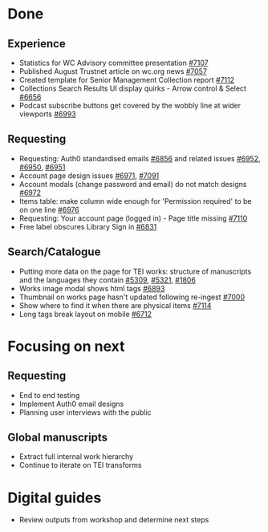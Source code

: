# Done

## Experience
- Statistics for WC Advisory committee presentation [#7107](https://github.com/wellcomecollection/wellcomecollection.org/issues/7107)
-	Published August Trustnet article on wc.org news [#7057](https://github.com/wellcomecollection/wellcomecollection.org/issues/7057)
- Created template for Senior Management Collection report [#7112](https://github.com/wellcomecollection/wellcomecollection.org/issues/7112)
- Collections Search Results UI display quirks - Arrow control & Select [#6656](https://github.com/wellcomecollection/wellcomecollection.org/issues/6656)
- Podcast subscribe buttons get covered by the wobbly line at wider viewports [#6993](https://github.com/wellcomecollection/wellcomecollection.org/issues/6993)


## Requesting
-	Requesting: Auth0 standardised emails [#6856](https://github.com/wellcomecollection/wellcomecollection.org/issues/6856) and related issues [#6952](https://github.com/wellcomecollection/wellcomecollection.org/issues/6952), [#6950](https://github.com/wellcomecollection/wellcomecollection.org/issues/6950), [#6951](https://github.com/wellcomecollection/wellcomecollection.org/issues/6951)
-	Account page design issues [#6971](https://github.com/wellcomecollection/wellcomecollection.org/issues/6971), [#7091](https://github.com/wellcomecollection/wellcomecollection.org/issues/7091)
-	Account modals (change password and email) do not match designs [#6972](https://github.com/wellcomecollection/wellcomecollection.org/issues/6972)
-	Items table: make column wide enough for 'Permission required' to be on one line [#6976](https://github.com/wellcomecollection/wellcomecollection.org/issues/6976)
-	Requesting: Your account page (logged in) - Page title missing [#7110](https://github.com/wellcomecollection/wellcomecollection.org/issues/7110)
-	Free label obscures Library Sign in [#6831](https://github.com/wellcomecollection/wellcomecollection.org/issues/6831)


## Search/Catalogue
-	Putting more data on the page for TEI works: structure of manuscripts and the languages they contain [#5309](https://github.com/wellcomecollection/platform/issues/5309), [#5321](https://github.com/wellcomecollection/platform/issues/5321), [#1806](https://github.com/wellcomecollection/catalogue-pipeline/issues/1806)
-	Works image modal shows html tags [#6893](https://github.com/wellcomecollection/wellcomecollection.org/issues/6893)
-	Thumbnail on works page hasn't updated following re-ingest [#7000](https://github.com/wellcomecollection/wellcomecollection.org/issues/7000)
-	Show where to find it when there are physical items [#7114](https://github.com/wellcomecollection/wellcomecollection.org/pull/7114)
-	Long tags break layout on mobile [#6712](https://github.com/wellcomecollection/wellcomecollection.org/issues/6712)


# Focusing on next

## Requesting
-	End to end testing
- Implement Auth0 email designs
- Planning user interviews with the public

## Global manuscripts 
-	Extract full internal work hierarchy
-	Continue to iterate on TEI transforms

# Digital guides
- Review outputs from workshop and determine next steps
